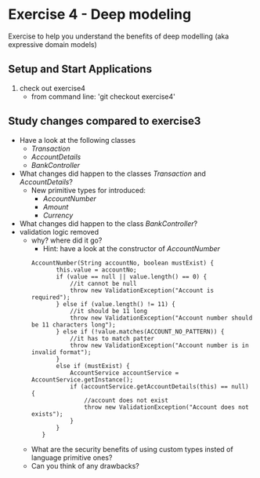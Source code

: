 # Exercise 4 - Deep modeling

Exercise to help you understand the benefits of deep modelling (aka expressive domain models)

## Setup and Start Applications

1. check out exercise4 
   * from command line: 'git checkout exercise4'
   
## Study changes compared to exercise3
* Have a look at the following classes
  * _Transaction_
  * _AccountDetails_
  * _BankController_
* What changes did happen to the classes _Transaction_ and _AccountDetails_?
  * New primitive types for introduced:
    * _AccountNumber_
    * _Amount_
    * _Currency_
*  What changes did happen to the class _BankController_?
  * validation logic removed
    * why? where did it go?
        * Hint: have a look at the constructor of _AccountNumber_
        ```
       AccountNumber(String accountNo, boolean mustExist) {
               this.value = accountNo;
               if (value == null || value.length() == 0) {
                   //it cannot be null
                   throw new ValidationException("Account is required");
               } else if (value.length() != 11) {
                   //it should be 11 long
                   throw new ValidationException("Account number should be 11 characters long");
               } else if (!value.matches(ACCOUNT_NO_PATTERN)) {
                   //it has to match patter
                   throw new ValidationException("Account number is in invalid format");
               }
               else if (mustExist) {
                   AccountService accountService = AccountService.getInstance();
                   if (accountService.getAccountDetails(this) == null) {
                       //account does not exist
                       throw new ValidationException("Account does not exists");
                   }
               }
           }
        ```
    * What are the security benefits of using custom types insted of language primitive ones? 
    * Can you think of any drawbacks?
